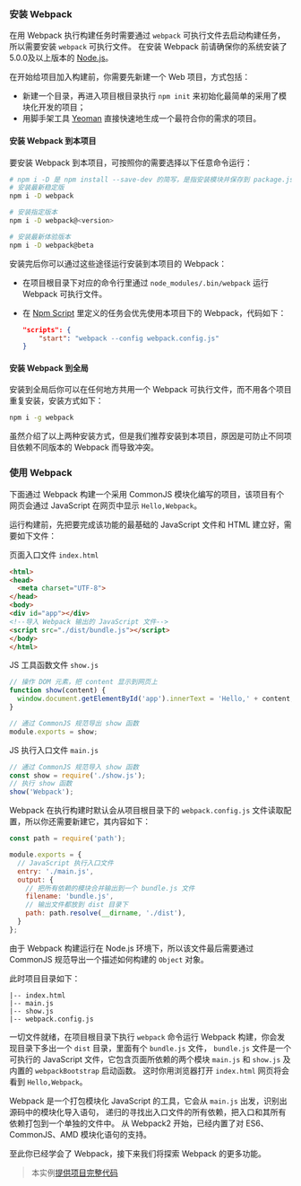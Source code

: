 ### 安装 Webpack
在用 Webpack 执行构建任务时需要通过 `webpack` 可执行文件去启动构建任务，所以需要安装 `webpack` 可执行文件。
在安装 Webpack 前请确保你的系统安装了5.0.0及以上版本的 [Node.js](https://nodejs.org)。

在开始给项目加入构建前，你需要先新建一个 Web 项目，方式包括：

- 新建一个目录，再进入项目根目录执行 `npm init` 来初始化最简单的采用了模块化开发的项目；
- 用脚手架工具 [Yeoman](http://yeoman.io) 直接快速地生成一个最符合你的需求的项目。

#### 安装 Webpack 到本项目
要安装 Webpack 到本项目，可按照你的需要选择以下任意命令运行：
```bash
# npm i -D 是 npm install --save-dev 的简写，是指安装模块并保存到 package.json 的 devDependencies
# 安装最新稳定版
npm i -D webpack

# 安装指定版本
npm i -D webpack@<version>

# 安装最新体验版本
npm i -D webpack@beta
```
安装完后你可以通过这些途径运行安装到本项目的 Webpack：

- 在项目根目录下对应的命令行里通过 `node_modules/.bin/webpack` 运行 Webpack 可执行文件。
- 在 [Npm Script](./常见的构建工具及对比/npm_script.md) 里定义的任务会优先使用本项目下的 Webpack，代码如下：

  ```json
  "scripts": {
      "start": "webpack --config webpack.config.js"
  }
  ```

#### 安装 Webpack 到全局
安装到全局后你可以在任何地方共用一个 Webpack 可执行文件，而不用各个项目重复安装，安装方式如下：
```bash
npm i -g webpack
```

虽然介绍了以上两种安装方式，但是我们推荐安装到本项目，原因是可防止不同项目依赖不同版本的 Webpack 而导致冲突。



### 使用 Webpack
下面通过 Webpack 构建一个采用 CommonJS 模块化编写的项目，该项目有个网页会通过 JavaScript 在网页中显示 `Hello,Webpack`。

运行构建前，先把要完成该功能的最基础的 JavaScript 文件和 HTML 建立好，需要如下文件：

页面入口文件 `index.html`
```html
<html>
<head>
  <meta charset="UTF-8">
</head>
<body>
<div id="app"></div>
<!--导入 Webpack 输出的 JavaScript 文件-->
<script src="./dist/bundle.js"></script>
</body>
</html>
```

JS 工具函数文件 `show.js`
```js
// 操作 DOM 元素，把 content 显示到网页上
function show(content) {
  window.document.getElementById('app').innerText = 'Hello,' + content;
}

// 通过 CommonJS 规范导出 show 函数
module.exports = show;
```

JS 执行入口文件 `main.js`
```js
// 通过 CommonJS 规范导入 show 函数
const show = require('./show.js');
// 执行 show 函数
show('Webpack');
```


Webpack 在执行构建时默认会从项目根目录下的 `webpack.config.js` 文件读取配置，所以你还需要新建它，其内容如下：
```js
const path = require('path');

module.exports = {
  // JavaScript 执行入口文件
  entry: './main.js',
  output: {
    // 把所有依赖的模块合并输出到一个 bundle.js 文件
    filename: 'bundle.js',
    // 输出文件都放到 dist 目录下
    path: path.resolve(__dirname, './dist'),
  }
};
```
由于 Webpack 构建运行在 Node.js 环境下，所以该文件最后需要通过 CommonJS 规范导出一个描述如何构建的 `Object` 对象。

此时项目目录如下：
```
|-- index.html
|-- main.js
|-- show.js
|-- webpack.config.js
```

一切文件就绪，在项目根目录下执行 `webpack` 命令运行 Webpack 构建，你会发现目录下多出一个 `dist` 目录，里面有个 `bundle.js` 文件，
`bundle.js` 文件是一个可执行的 JavaScript 文件，它包含页面所依赖的两个模块 `main.js` 和 `show.js` 及内置的 `webpackBootstrap` 启动函数。
这时你用浏览器打开 `index.html` 网页将会看到 `Hello,Webpack`。

Webpack 是一个打包模块化 JavaScript 的工具，它会从 `main.js` 出发，识别出源码中的模块化导入语句，
递归的寻找出入口文件的所有依赖，把入口和其所有依赖打包到一个单独的文件中。
从 Webpack2 开始，已经内置了对 ES6、CommonJS、AMD 模块化语句的支持。

至此你已经学会了 Webpack，接下来我们将探索 Webpack 的更多功能。

> 本实例[提供项目完整代码](http://webpack.wuhaolin.cn/1-3安装与使用.zip)

